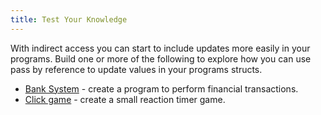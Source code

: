 ```yaml
---
title: Test Your Knowledge
---
```


With indirect access you can start to include updates more easily in your programs. Build one or more of the following to explore how you can use pass by reference to update values in your programs structs.

- [Bank System](/book/part-2-organised-code/4-indirect-access/3-explore/3-1-database) - create a program to perform financial transactions.
- [Click game](/book/part-2-organised-code/4-indirect-access/3-explore/3-2-reaction-game) - create a small reaction timer game.
